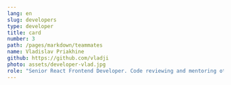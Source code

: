 ```yaml
---
lang: en
slug: developers
type: developer
title: card
number: 3
path: /pages/markdown/teammates
name: Vladislav Priakhine
github: https://github.com/vladji
photo: assets/developer-vlad.jpg
role: "Senior React Frontend Developer. Code reviewing and mentoring other FE developers. Strong communication skills and attention to details, proactivity and being a team player. Upper-intermediate or higher level of Technical and Business English (communicating with international team members, stakeholders and English-speaking PM)"
---
```

